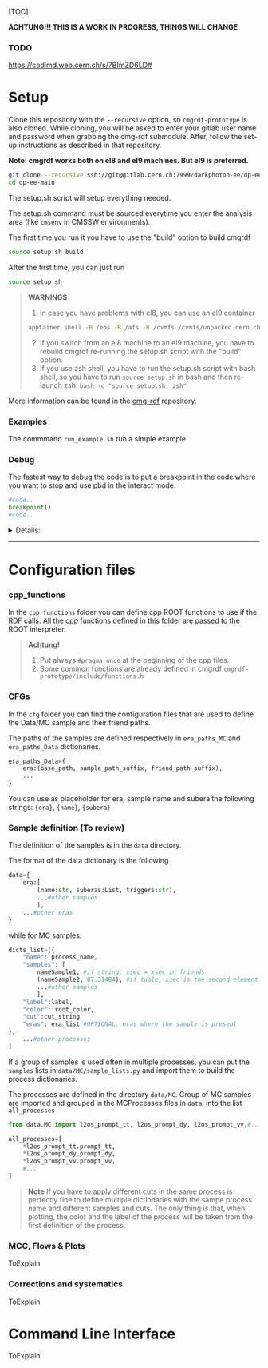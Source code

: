 [TOC]

**ACHTUNG!!! THIS IS A WORK IN PROGRESS, THINGS WILL CHANGE**

### TODO

https://codimd.web.cern.ch/s/7BImZD6LD#

# Setup

Clone this repository with the `--recursive` option, so `cmgrdf-prototype` is also cloned. While cloning, you will be asked to enter your gitlab user name and password when grabbing the cmg-rdf submodule. After, follow the set-up instructions as described in that repository.

**Note: cmgrdf works both on el8 and el9 machines. But el9 is preferred.**

```bash
git clone --recursive ssh://git@gitlab.cern.ch:7999/darkphoton-ee/dp-ee-main.git
cd dp-ee-main
```
The setup.sh script will setup everything needed.

The setup.sh command must be sourced everytime you enter the analysis area (like ```cmsenv``` in CMSSW environments).

The first time you run it you have to use the "build" option to build cmgrdf

```bash
source setup.sh build
```

After the first time, you can just run

```bash
source setup.sh
```


>**WARNINGS**
>1. In case you have problems with el8, you can use an el9 container
>```bash
>apptainer shell -B /eos -B /afs -B /cvmfs /cvmfs/unpacked.cern.ch/gitlab-registry.cern.ch/sft/docker/alma9:latest
>```
>2. If you switch from an el8 machine to an el9 machine, you have to rebuild cmgrdf re-running the setup.sh script with the "build" option.
>3. If you use zsh shell, you have to run the setup.sh script with bash shell, so you have to run ```source setup.sh``` in bash and then re-launch zsh. ```bash -c "source setup.sh; zsh"```

More information can be found in the [cmg-rdf](https://gitlab.cern.ch/cms-new-cmgtools/cmgrdf-prototype) repository.


### Examples

The commmand `run_example.sh` run a simple example


### Debug

The fastest way to debug the code is to put a breakpoint in the code where you want to stop and use pbd in the interact mode.

```python
#code..
breakpoint()
#code..
```
<details>
<summary>Details:</summary>

```bash
python -i run_main_script.py
(pbd)> interact
(pbd)> #Do your checks and inspections
```
In the interact mode you can run the code you want as you are in the shell at the point where you put the breakpoint.
To exit the interact mode press CTRL + D.

Outside the interact mode you can use the following commmands to move in the code and between the breakpoints.

**Cheatsheet**

| command | description |
| --- | --- |
`h` | print help
`n` | execute current line of code, go to next line
`s` | execute current line of code; follow execution inside the functions
`c` | continue executing the program until next breakpoint
`l` | print code around the current line
`w` | show a trace of the function call that led to the current line
`p` | print the value of a variable
`q` | leave the debugger
`b [line\|func]` | set a breakpoint at a given line number or function
`cl` | clear a breakpoint
`!` | execute a python command
`<enter>` | repeat last command


</details>

---


# Configuration files

### cpp_functions
In the `cpp_functions` folder you can define cpp ROOT functions to use if the RDF calls.
All the cpp functions defined in this folder are passed to the ROOT interpreter.


> **Achtung!**
> 1. Put always `#pragma once` at the beginning of the cpp files.
> 2. Some common functions are already defined in cmgrdf `cmgrdf-prototype/include/functions.h`

### CFGs
In the `cfg` folder you can find the configuration files that are used to define the Data/MC sample and their friend paths.

The paths of the samples are defined respectively in `era_paths_MC` and `era_paths_Data` dictionaries.

```python
era_paths_Data={
    era:(base_path, sample_path_suffix, friend_path_suffix),
    ...
}
```
You can use as placeholder for era, sample name and subera the following strings: `{era}`, `{name}`, `{subera}`

### Sample definition (To review)

The definition of the samples is in the `data` directory.

The format of the data dictionary is the following

```python
data={
    era:[
        (name:str, suberas:List, triggers:str),
        ...#other samples
        ],
    ...#other eras
}
```

while for MC samples:

```python
dicts_list=[{
    "name": process_name,
    "samples": [
        nameSample1, #if string, xsec = xsec in friends
        (nameSample2, 87.31484), #if tuple, xsec is the second element
        ...#other samples
        ],
    "label":label,
    "color": root_color,
    "cut":cut_string
    "eras": era_list #OPTIONAL, eras where the sample is present
},
    ...#other processes
]
```
If a group of samples is used often in multiple processes, you can put the `samples` lists in `data/MC/sample_lists.py` and import them to build the process dictionaries.

The processes are defined in the directory `data/MC`. Group of MC samples are imported and grouped in the MCProcesses files in `data`, into the list `all_processes`

```python
from data.MC import l2os_prompt_tt, l2os_prompt_dy, l2os_prompt_vv,#...

all_processes=[
    *l2os_prompt_tt.prompt_tt,
    *l2os_prompt_dy.prompt_dy,
    *l2os_prompt_vv.prompt_vv,
    #...
]
```
> **Note**
> If you have to apply different cuts in the same process is perfectly fine to define multiple dictionaries with the sampe process name and different samples and cuts.
> The only thing is that, when plotting, the color and the label of the process will be taken from the first definition of the process.


### MCC, Flows & Plots
ToExplain

### Corrections and systematics
ToExplain


# Command Line Interface

ToExplain
